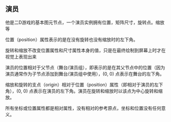 ## 演员

他是二D游戏的基本图元节点，一个演员实例拥有位置，矩阵尺寸，旋转点。缩放等

位置（position）属性表示的是在没有旋转也没有缩放时的左下角。

旋转和缩放不改变位置属性和尺寸属性本身的值，只是在最终绘制到屏幕上时才在视觉上表现出来

演员的位置相对于父节点（舞台/演员组），即表示的是在其父节点中的位置（因为演员通常作为子节点添加到舞台/演员组中使用），(0, 0) 点表示在舞台的左下角。

缩放和旋转的支点（origin）相对于位置（position）属性（即相对于演员的左下角），(0, 0) 点表示在演员的左下角。演员在旋转和缩放时以该点为中心旋转和缩放。

 所有坐标或位置属性都是相对属性，没有相对的参考原点，坐标和位置没有任何意义。